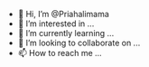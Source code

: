 - 👋 Hi, I’m @Priahalimama
- 👀 I’m interested in ...
- 🌱 I’m currently learning ...
- 💞️ I’m looking to collaborate on ...
- 📫 How to reach me ...

<!---
Priahalimama/Priahalimama is a ✨ special ✨ repository because its `README.md` (this file) appears on your GitHub profile.
You can click the Preview link to take a look at your changes.
--->
